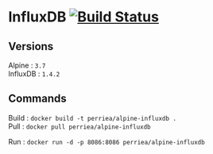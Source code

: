 # InfluxDB [![Build Status](https://drone.aurelienperrier.com/api/badges/Docker-example/alpine-influxdb/status.svg?branch=master)](https://drone.aurelienperrier.com/Docker-example/alpine-influxdb)

## Versions

Alpine : `3.7`   
InfluxDB : `1.4.2`   

## Commands

Build : `docker build -t perriea/alpine-influxdb .`   
Pull : `docker pull perriea/alpine-influxdb`   

Run : `docker run -d -p 8086:8086 perriea/alpine-influxdb`